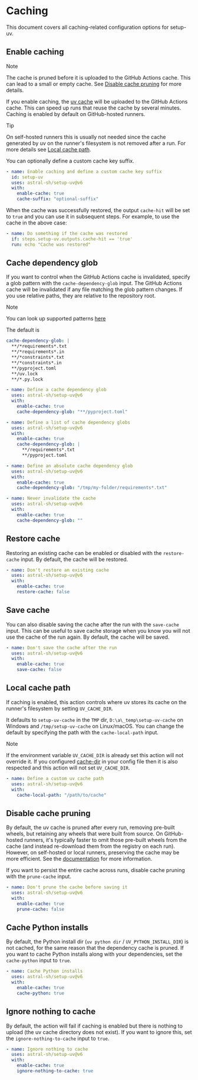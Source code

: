 # Caching

This document covers all caching-related configuration options for setup-uv.

## Enable caching

> [!NOTE]
> The cache is pruned before it is uploaded to the GitHub Actions cache. This can lead to
> a small or empty cache. See [Disable cache pruning](#disable-cache-pruning) for more details.

If you enable caching, the [uv cache](https://docs.astral.sh/uv/concepts/cache/) will be uploaded to
the GitHub Actions cache. This can speed up runs that reuse the cache by several minutes.
Caching is enabled by default on GitHub-hosted runners.

> [!TIP]
>
> On self-hosted runners this is usually not needed since the cache generated by uv on the runner's
> filesystem is not removed after a run. For more details see [Local cache path](#local-cache-path).

You can optionally define a custom cache key suffix.

```yaml
- name: Enable caching and define a custom cache key suffix
  id: setup-uv
  uses: astral-sh/setup-uv@v6
  with:
    enable-cache: true
    cache-suffix: "optional-suffix"
```

When the cache was successfully restored, the output `cache-hit` will be set to `true` and you can
use it in subsequent steps. For example, to use the cache in the above case:

```yaml
- name: Do something if the cache was restored
  if: steps.setup-uv.outputs.cache-hit == 'true'
  run: echo "Cache was restored"
```

## Cache dependency glob

If you want to control when the GitHub Actions cache is invalidated, specify a glob pattern with the
`cache-dependency-glob` input. The GitHub Actions cache will be invalidated if any file matching the glob pattern
changes. If you use relative paths, they are relative to the repository root.

> [!NOTE]
>
> You can look up supported patterns [here](https://github.com/actions/toolkit/tree/main/packages/glob#patterns)
>
> The default is
> ```yaml
> cache-dependency-glob: |
>   **/*requirements*.txt
>   **/*requirements*.in
>   **/*constraints*.txt
>   **/*constraints*.in
>   **/pyproject.toml
>   **/uv.lock
>   **/*.py.lock
> ```

```yaml
- name: Define a cache dependency glob
  uses: astral-sh/setup-uv@v6
  with:
    enable-cache: true
    cache-dependency-glob: "**/pyproject.toml"
```

```yaml
- name: Define a list of cache dependency globs
  uses: astral-sh/setup-uv@v6
  with:
    enable-cache: true
    cache-dependency-glob: |
      **/requirements*.txt
      **/pyproject.toml
```

```yaml
- name: Define an absolute cache dependency glob
  uses: astral-sh/setup-uv@v6
  with:
    enable-cache: true
    cache-dependency-glob: "/tmp/my-folder/requirements*.txt"
```

```yaml
- name: Never invalidate the cache
  uses: astral-sh/setup-uv@v6
  with:
    enable-cache: true
    cache-dependency-glob: ""
```

## Restore cache

Restoring an existing cache can be enabled or disabled with the `restore-cache` input.
By default, the cache will be restored.

```yaml
- name: Don't restore an existing cache
  uses: astral-sh/setup-uv@v6
  with:
    enable-cache: true
    restore-cache: false
```

## Save cache

You can also disable saving the cache after the run with the `save-cache` input.
This can be useful to save cache storage when you know you will not use the cache of the run again.
By default, the cache will be saved.

```yaml
- name: Don't save the cache after the run
  uses: astral-sh/setup-uv@v6
  with:
    enable-cache: true
    save-cache: false
```

## Local cache path

If caching is enabled, this action controls where uv stores its cache on the runner's filesystem
by setting `UV_CACHE_DIR`.

It defaults to `setup-uv-cache` in the `TMP` dir, `D:\a\_temp\setup-uv-cache` on Windows and
`/tmp/setup-uv-cache` on Linux/macOS. You can change the default by specifying the path with the
`cache-local-path` input.

> [!NOTE]
> If the environment variable `UV_CACHE_DIR` is already set this action will not override it.
> If you configured [cache-dir](https://docs.astral.sh/uv/reference/settings/#cache-dir) in your
> config file then it is also respected and this action will not set `UV_CACHE_DIR`.

```yaml
- name: Define a custom uv cache path
  uses: astral-sh/setup-uv@v6
  with:
    cache-local-path: "/path/to/cache"
```

## Disable cache pruning

By default, the uv cache is pruned after every run, removing pre-built wheels, but retaining any
wheels that were built from source. On GitHub-hosted runners, it's typically faster to omit those
pre-built wheels from the cache (and instead re-download them from the registry on each run).
However, on self-hosted or local runners, preserving the cache may be more efficient. See
the [documentation](https://docs.astral.sh/uv/concepts/cache/#caching-in-continuous-integration) for
more information.

If you want to persist the entire cache across runs, disable cache pruning with the `prune-cache`
input.

```yaml
- name: Don't prune the cache before saving it
  uses: astral-sh/setup-uv@v6
  with:
    enable-cache: true
    prune-cache: false
```

## Cache Python installs

By default, the Python install dir (`uv python dir` / `UV_PYTHON_INSTALL_DIR`) is not cached,
for the same reason that the dependency cache is pruned.
If you want to cache Python installs along with your dependencies, set the `cache-python` input to `true`.

```yaml
- name: Cache Python installs
  uses: astral-sh/setup-uv@v6
  with:
    enable-cache: true
    cache-python: true
```

## Ignore nothing to cache

By default, the action will fail if caching is enabled but there is nothing to upload (the uv cache directory does not exist).
If you want to ignore this, set the `ignore-nothing-to-cache` input to `true`.

```yaml
- name: Ignore nothing to cache
  uses: astral-sh/setup-uv@v6
  with:
    enable-cache: true
    ignore-nothing-to-cache: true
```
